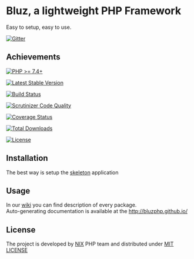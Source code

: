 Bluz, a lightweight PHP Framework
=================================
Easy to setup, easy to use.

[![Gitter](https://badges.gitter.im/Join%20Chat.svg)](https://gitter.im/bluzphp/main)

## Achievements
[![PHP >= 7.4+](https://img.shields.io/packagist/php-v/bluzphp/framework.svg?style=flat)](https://php.net/)

[![Latest Stable Version](https://img.shields.io/packagist/v/bluzphp/framework.svg?label=version&style=flat)](https://packagist.org/packages/bluzphp/framework)

[![Build Status](https://img.shields.io/travis/bluzphp/framework/master.svg?style=flat)](https://travis-ci.org/bluzphp/framework)

[![Scrutinizer Code Quality](https://img.shields.io/scrutinizer/g/bluzphp/framework.svg?style=flat)](https://scrutinizer-ci.com/g/bluzphp/framework/)

[![Coverage Status](https://img.shields.io/coveralls/bluzphp/framework/master.svg?style=flat)](https://coveralls.io/r/bluzphp/framework?branch=master)

[![Total Downloads](https://img.shields.io/packagist/dt/bluzphp/framework.svg?style=flat)](https://packagist.org/packages/bluzphp/framework)

[![License](https://img.shields.io/packagist/l/bluzphp/framework.svg?style=flat)](https://packagist.org/packages/bluzphp/framework)

## Installation

The best way is setup the [skeleton][1] application

## Usage

In our [wiki][2] you can find description of every package.  
Auto-generating documentation is available at the http://bluzphp.github.io/

## License

The project is developed by [NIX][3] PHP team and distributed under [MIT LICENSE][4]

[1]: https://github.com/bluzphp/skeleton
[2]: https://github.com/bluzphp/framework/wiki
[3]: http://nixsolutions.com
[4]: https://raw.github.com/bluzphp/framework/master/LICENSE.md

